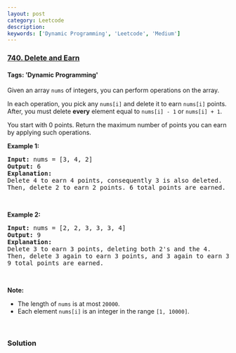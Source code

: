 ```yaml
---
layout: post
category: Leetcode
description: 
keywords: ['Dynamic Programming', 'Leetcode', 'Medium']
---
```

### [740. Delete and Earn](https://leetcode.com/problems/delete-and-earn)

#### Tags: 'Dynamic Programming'

<div class="content__u3I1 question-content__JfgR"><div><p>Given an array <code>nums</code> of integers, you can perform operations on the array.</p>
<p>In each operation, you pick any <code>nums[i]</code> and delete it to earn <code>nums[i]</code> points. After, you must delete <b>every</b> element equal to <code>nums[i] - 1</code> or <code>nums[i] + 1</code>.</p>
<p>You start with 0 points. Return the maximum number of points you can earn by applying such operations.</p>
<p><b>Example 1:</b></p>
<pre><b>Input:</b> nums = [3, 4, 2]
<b>Output:</b> 6
<b>Explanation:</b> 
Delete 4 to earn 4 points, consequently 3 is also deleted.
Then, delete 2 to earn 2 points. 6 total points are earned.
</pre>
<p> </p>
<p><b>Example 2:</b></p>
<pre><b>Input:</b> nums = [2, 2, 3, 3, 3, 4]
<b>Output:</b> 9
<b>Explanation:</b> 
Delete 3 to earn 3 points, deleting both 2's and the 4.
Then, delete 3 again to earn 3 points, and 3 again to earn 3 points.
9 total points are earned.
</pre>
<p> </p>
<p><b>Note:</b></p>
<ul>
<li>The length of <code>nums</code> is at most <code>20000</code>.</li>
<li>Each element <code>nums[i]</code> is an integer in the range <code>[1, 10000]</code>.</li>
</ul>
<p> </p>
</div></div>

### Solution
